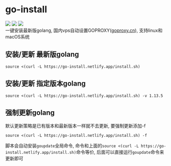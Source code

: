 # go-install
![](https://img.shields.io/github/stars/Jrohy/go-install.svg)
![](https://img.shields.io/github/forks/Jrohy/go-install.svg) 
![](https://img.shields.io/github/license/Jrohy/go-install.svg)  
一键安装最新版golang, 国内vps自动设置GOPROXY([goproxy.cn](https://goproxy.cn)), 支持linux和macOS系统

## 安装/更新 最新版golang
```
source <(curl -L https://go-install.netlify.app/install.sh)
```

## 安装/更新 指定版本golang
```
source <(curl -L https://go-install.netlify.app/install.sh) -v 1.13.5
``` 

## 强制更新golang
默认更新策略是已有版本和最新版本一样就不去更新, 要强制更新添加-f
```
source <(curl -L https://go-install.netlify.app/install.sh) -f
```

脚本会自动安装`goupdate`全局命令, 命令和上面的`source <(curl -L https://go-install.netlify.app/install.sh)`命令等价, 后面可以直接运行`goupdate`命令来更新即可
